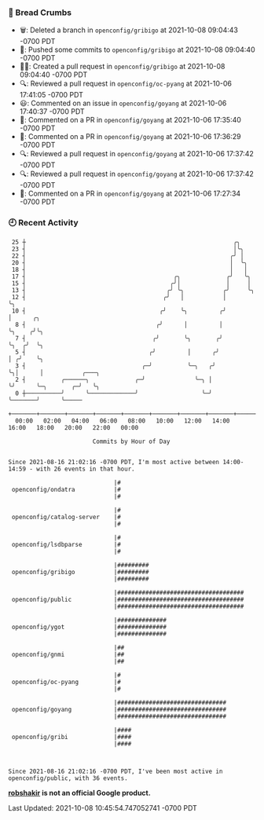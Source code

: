 ### 🍞 Bread Crumbs

 * 🗑: Deleted a branch in `openconfig/gribigo` at 2021-10-08 09:04:43 -0700 PDT
 * 🚢: Pushed some commits to `openconfig/gribigo` at 2021-10-08 09:04:40 -0700 PDT
 * ✍🏼: Created a pull request in `openconfig/gribigo` at 2021-10-08 09:04:40 -0700 PDT
 * 🔍: Reviewed a pull request in  `openconfig/oc-pyang` at 2021-10-06 17:41:05 -0700 PDT
 * 😃: Commented on an issue in `openconfig/goyang` at 2021-10-06 17:40:37 -0700 PDT
 * 💬: Commented on a PR in  `openconfig/goyang` at 2021-10-06 17:35:40 -0700 PDT
 * 💬: Commented on a PR in  `openconfig/goyang` at 2021-10-06 17:36:29 -0700 PDT
 * 🔍: Reviewed a pull request in  `openconfig/goyang` at 2021-10-06 17:37:42 -0700 PDT
 * 🔍: Reviewed a pull request in  `openconfig/goyang` at 2021-10-06 17:37:42 -0700 PDT
 * 💬: Commented on a PR in  `openconfig/goyang` at 2021-10-06 17:27:34 -0700 PDT

### 🕘 Recent Activity
```
 25 ┼                                                           ╭╮
 23 ┤                                                           │╰╮
 22 ┤                                                          ╭╯ │
 20 ┤                                                          │  ╰╮
 18 ┤                                                          │   │
 17 ┤                                          ╭╮             ╭╯   ╰╮
 15 ┤                                         ╭╯│             │     │
 13 ┤                                        ╭╯ ╰╮           ╭╯     ╰╮
 12 ┤                                       ╭╯   │           │       ╰╮
 10 ┤                                      ╭╯    ╰╮         ╭╯        │      ╭╮
  8 ┤                                     ╭╯      │         │         ╰╮    ╭╯╰╮
  7 ┤                                    ╭╯       ╰╮       ╭╯          ╰╮  ╭╯  ╰╮
  5 ┤                                   ╭╯         │      ╭╯            │ ╭╯    ╰╮
  3 ┤                                 ╭─╯          ╰─╮   ╭╯             ╰╮│      │           ╭───╮
  2 ┤          ╭──────╮             ╭─╯              ╰─╮ │               ╰╯      ╰─╮       ╭─╯   ╰╮
  0 ┼──────────╯      ╰─────────────╯                  ╰─╯                         ╰───────╯      ╰─────
    +───────+───────+───────+───────+───────+───────+───────+───────+───────+───────+───────+───────+────
  00:00   02:00   04:00   06:00   08:00   10:00   12:00   14:00   16:00   18:00   20:00   22:00   00:00   

						Commits by Hour of Day


Since 2021-08-16 21:02:16 -0700 PDT, I'm most active between 14:00-14:59 - with 26 events in that hour.

```



```
                              |#
 openconfig/ondatra           |#
                              |#

                              |#
 openconfig/catalog-server    |#
                              |#

                              |#
 openconfig/lsdbparse         |#
                              |#

                              |#########
 openconfig/gribigo           |#########
                              |#########

                              |####################################
 openconfig/public            |####################################
                              |####################################

                              |##############
 openconfig/ygot              |##############
                              |##############

                              |##
 openconfig/gnmi              |##
                              |##

                              |#
 openconfig/oc-pyang          |#
                              |#

                              |###############################
 openconfig/goyang            |###############################
                              |###############################

                              |####
 openconfig/gribi             |####
                              |####



Since 2021-08-16 21:02:16 -0700 PDT, I've been most active in openconfig/public, with 36 events.

```
**[robshakir](mailto:robjs@google.com) is not an official Google product.**  


Last Updated: 2021-10-08 10:45:54.747052741 -0700 PDT
